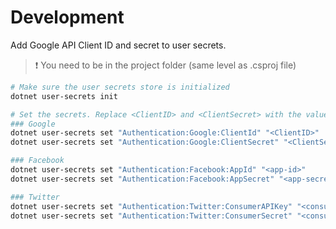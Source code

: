 # Development

Add Google API Client ID and secret to user secrets.

> ❗ You need to be in the project folder (same level as .csproj file)

```bash
# Make sure the user secrets store is initialized
dotnet user-secrets init

# Set the secrets. Replace <ClientID> and <ClientSecret> with the values
### Google
dotnet user-secrets set "Authentication:Google:ClientId" "<ClientID>"
dotnet user-secrets set "Authentication:Google:ClientSecret" "<ClientSecret>"

### Facebook
dotnet user-secrets set "Authentication:Facebook:AppId" "<app-id>"
dotnet user-secrets set "Authentication:Facebook:AppSecret" "<app-secret>"

### Twitter
dotnet user-secrets set "Authentication:Twitter:ConsumerAPIKey" "<consumer-api-key>"
dotnet user-secrets set "Authentication:Twitter:ConsumerSecret" "<consumer-secret>"
```
